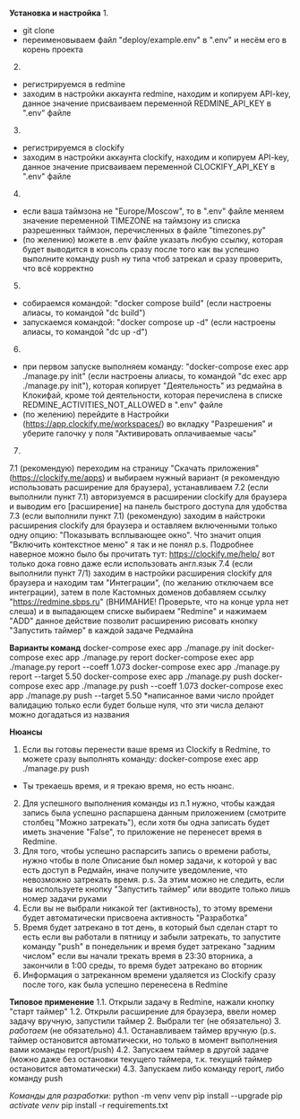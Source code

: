 **Установка и настройка**
1.
- git clone <repo>
- переименовываем файл "deploy/example.env" в ".env" и несём его в корень проекта
2.
- регистрируемся в redmine
- заходим в настройки аккаунта redmine, находим и копируем API-key, данное значение присваиваем переменной REDMINE_API_KEY в ".env" файле
3.
- регистрируемся в clockify
- заходим в настройки аккаунта clockify, находим и копируем API-key, данное значение присваиваем переменной CLOCKIFY_API_KEY в ".env" файле
4.
- если ваша таймзона не "Europe/Moscow", то в ".env" файле меняем значение переменной TIMEZONE на таймзону из списка разрешенных таймзон, перечисленных в файле "timezones.py"
- (по желению) можете в .env файле указать любую ссылку, которая будет выводится в консоль сразу после того как вы успешно выполните команду push
ну типа чтоб затрекал и сразу проверить, что всё корректно
5.
- собираемся командой: "docker compose build" (если настроены алиасы, то командой "dc build")
- запускаемся командой: "docker compose up -d" (если настроены алиасы, то командой "dc up -d")
6.
- при первом запуске выполняем команду: "docker-compose exec app ./manage.py init" (если настроены алиасы, то командой "dc exec app ./manage.py init"),
которая копирует "Деятельность" из редмайна в Клокифай, кроме той деятельности, которая перечислена в списке REDMINE_ACTIVITIES_NOT_ALLOWED в ".env" файле
- (по желению) перейдите в Настройки (https://app.clockify.me/workspaces/) во вкладку "Разрешения" и уберите галочку у поля "Активировать оплачиваемые часы"
7.
7.1 (рекомендую) переходим на страницу "Скачать приложения" (https://clockify.me/apps) и выбираем нужный вариант (я рекомендую использовать расширение для браузера), устанавливаем
7.2 (если выполнили пункт 7.1) авторизуемся в расширении clockify для браузера и выводим его [расширение] на панель быстрого доступа для удобства
7.3 (если выполнили пункт 7.1) (рекомендую) заходим в найстроки расширения clockify для браузера и оставляем включенными только одну опцию: "Показывать всплывающее окно".
Что значит опция "Включить контекстное меню" я так и не понял
p.s. Подробнее наверное можно было бы прочитать тут: https://clockify.me/help/ вот только дока говно даже если использовать англ.язык
7.4 (если выполнили пункт 7/1) заходим в настройки расширения clockify для браузера и находим там "Интеграции", (по желанию отключаем все интеграции),
затем в поле Кастомных доменов добавляем ссылку "https://redmine.sbps.ru" (ВНИМАНИЕ! Проверьте, что на конце урла нет слеша) и в выпадающем списке выбираем "Redmine" и нажимаем "ADD"
данное действие позволит расширению рисовать кнопку "Запустить таймер" в каждой задаче Редмайна

**Варианты команд**
docker-compose exec app ./manage.py init
docker-compose exec app ./manage.py report
docker-compose exec app ./manage.py report --coeff 1.073
docker-compose exec app ./manage.py report --target 5.50
docker-compose exec app ./manage.py push
docker-compose exec app ./manage.py push --coeff 1.073
docker-compose exec app ./manage.py push --target 5.50
*написанное вами число пройдет валидацию только если будет больше нуля, что эти числа делают можно догадаться из названия

**Нюансы**
1. Если вы готовы перенести ваше время из Clockify в Redmine, то можете сразу выполнять команду:
docker-compose exec app ./manage.py push
- Ты трекаешь время, и я трекаю время, но есть нюанс.
2. Для успешного выполнения команды из п.1 нужно, чтобы каждая запись была успешно распаршена данным приложением (смотрите столбец "Можно затрекать"),
если хотя бы одна записать будет иметь значение "False", то приложение не перенесет время в Redmine.
3. Для того, чтобы успешно распарсить запись о времени работы, нужно чтобы в поле Описание был номер задачи, к которой у вас есть доступ в Редмайн,
иначе получите уведомление, что невозможно затрекать время.
p.s. За этим можно не следить, если вы используете кнопку "Запустить таймер" или вводите только лишь номер задачи руками
4. Если вы не выбрали никакой тег (активность), то этому времени будет автоматически присвоена активность "Разработка"
5. Время будет затрекано в тот день, в который был сделан старт
то есть если вы работали в пятницу и забыли затрекать, то запустите команду "push" в понедельник и время будет затрекано "задним числом"
если вы начали трекать время в 23:30 вторника, а закончили в 1:00 среды, то время будет затрекано во вторник
6. Информация о затреканном времени удаляется из Clockify сразу после того, как была успешно перенесена в Redmine

**Типовое применение**
1.1. Открыли задачу в Redmine, нажали кнопку "старт таймер"
1.2. Открыли расширение для браузера, ввели номер задачу вручную, запустили таймер
2. Выбрали тег (не обязательно)
3. *работаем* (не обязательно)
4.1. Останавливаем таймер вручную (p.s. таймер остановится автоматически, но только в момент выполнения вами команды report/push)
4.2. Запускаем таймер в другой задаче (можно даже без остановки текущего таймера, т.к. текущий таймер остановится автоматически)
4.3. Запускаем либо команду report, либо команду push


*Команды для разработки:*
python -m venv venv
pip install --upgrade pip
*activate venv*
pip install -r requirements.txt
